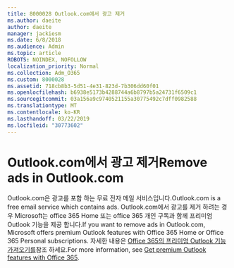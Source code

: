 ```yaml
---
title: 8000028 Outlook.com에서 광고 제거
ms.author: daeite
author: daeite
manager: jackiesm
ms.date: 6/8/2018
ms.audience: Admin
ms.topic: article
ROBOTS: NOINDEX, NOFOLLOW
localization_priority: Normal
ms.collection: Adm_O365
ms.custom: 8000028
ms.assetid: 718cb8b3-5d51-4e31-823d-7b306dd60f01
ms.openlocfilehash: b6938e5173b4288744a6b8797b5a24731f6509c1
ms.sourcegitcommit: 03a156a9c9740521155a30775492c7dff0982588
ms.translationtype: MT
ms.contentlocale: ko-KR
ms.lasthandoff: 03/22/2019
ms.locfileid: "30773602"
---
```

# <a name="remove-ads-in-outlookcom"></a><span data-ttu-id="97514-102">Outlook.com에서 광고 제거</span><span class="sxs-lookup"><span data-stu-id="97514-102">Remove ads in Outlook.com</span></span>

<span data-ttu-id="97514-103">Outlook.com은 광고를 포함 하는 무료 전자 메일 서비스입니다.</span><span class="sxs-lookup"><span data-stu-id="97514-103">Outlook.com is a free email service which contains ads.</span></span> <span data-ttu-id="97514-104">Outlook.com에서 광고를 제거 하려는 경우 Microsoft는 office 365 Home 또는 office 365 개인 구독과 함께 프리미엄 Outlook 기능을 제공 합니다.</span><span class="sxs-lookup"><span data-stu-id="97514-104">If you want to remove ads in Outlook.com, Microsoft offers premium Outlook features with Office 365 Home or Office 365 Personal subscriptions.</span></span> <span data-ttu-id="97514-105">자세한 내용은 [Office 365의 프리미엄 Outlook 기능 가져오기를](https://go.microsoft.com/fwlink/?linkid=872181)참조 하세요.</span><span class="sxs-lookup"><span data-stu-id="97514-105">For more information, see [Get premium Outlook features with Office 365](https://go.microsoft.com/fwlink/?linkid=872181).</span></span>
  


